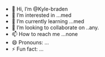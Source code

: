 - 👋 Hi, I’m @Kyle-braden
- 👀 I’m interested in ...med
- 🌱 I’m currently learning ...med
- 💞️ I’m looking to collaborate on ..any.
- 📫 How to reach me ...none
- 😄 Pronouns: ...
- ⚡ Fun fact: ...

<!---
Kyle-braden/Kyle-braden is a ✨ special ✨ repository because its `README.md` (this file) appears on your GitHub profile.
You can click the Preview link to take a look at your changes.
--->
